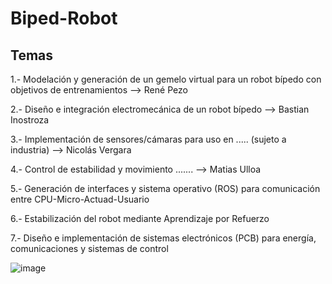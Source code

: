 # Biped-Robot
## Temas
1.- Modelación y generación de un gemelo virtual para un robot bípedo con objetivos de entrenamientos --> René Pezo

2.- Diseño e integración electromecánica de un robot bípedo --> Bastian Inostroza

3.- Implementación de sensores/cámaras para uso en ..... (sujeto a industria) --> Nicolás Vergara

4.- Control de estabilidad y movimiento ....... --> Matias Ulloa

5.- Generación de interfaces y sistema operativo (ROS) para comunicación entre CPU-Micro-Actuad-Usuario

6.- Estabilización del robot mediante Aprendizaje por Refuerzo

7.- Diseño e implementación de sistemas electrónicos (PCB) para energía, comunicaciones y sistemas de control

![image](https://github.com/user-attachments/assets/be2ff7f6-b1ef-4cc5-81de-65e88731eb88)
